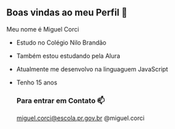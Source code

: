 ## Boas vindas ao meu Perfil 🌠

Meu nome é Miguel Corci

- Estudo no Colégio Nilo Brandão
- Também estou estudando pela Alura
- Atualmente me desenvolvo na linguaguem JavaScript
- Tenho 15 anos

  ### Para entrar em Contato 📫

  miguel.corci@escola.pr.gov.br
  @miguel.corci
